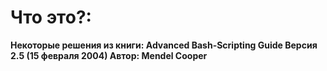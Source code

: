 # Что это?:

**Некоторые решения из книги:
Advanced Bash-Scripting Guide
Версия 2.5 (15 февраля 2004)
Автор:
Mendel Cooper**

